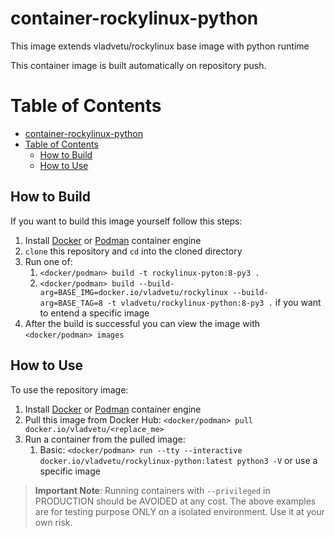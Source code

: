 # container-rockylinux-python
This image extends vladvetu/rockylinux base image with python runtime

This container image is built automatically on repository push.
# Table of Contents
- [container-rockylinux-python](#container-rockylinux-python)
- [Table of Contents](#table-of-contents)
  - [How to Build](#how-to-build)
  - [How to Use](#how-to-use)

## How to Build
If you want to build this image yourself follow this steps:
1. Install [Docker](https://docs.docker.com/get-docker/) or [Podman](https://podman.io/getting-started/installation) container engine
2. `clone` this repository and `cd` into the cloned directory
3. Run one of:
    1. `<docker/podman> build -t rockylinux-pyton:8-py3 .` 
    2. `<docker/podman> build --build-arg=BASE_IMG=docker.io/vladvetu/rockylinux --build-arg=BASE_TAG=8 -t vladvetu/rockylinux-python:8-py3 .` if you want to entend a specific image
4. After the build is successful you can view the image with `<docker/podman> images`
## How to Use
To use the repository image:
1. Install [Docker](https://docs.docker.com/get-docker/) or [Podman](https://podman.io/getting-started/installation) container engine
2. Pull this image from Docker Hub: `<docker/podman> pull docker.io/vladvetu/<replace_me>`
3. Run a container from the pulled image:
   1. Basic: `<docker/podman> run --tty --interactive docker.io/vladvetu/rockylinux-python:latest python3 -V` or use a specific image

> **Important Note**: Running containers with `--privileged` in PRODUCTION should be AVOIDED at any cost. The above examples are for testing purpose ONLY on a isolated environment. Use it at your own risk.